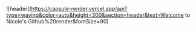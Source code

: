 ![header](https://capsule-render.vercel.app/api?type=waving&color=auto&height=300&section=header&text=Welcome to Nicole's Github%20render&fontSize=90)

